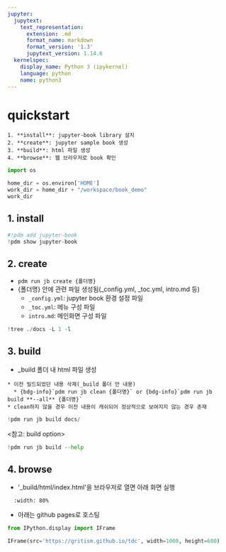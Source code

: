 ```yaml
---
jupyter:
  jupytext:
    text_representation:
      extension: .md
      format_name: markdown
      format_version: '1.3'
      jupytext_version: 1.14.6
  kernelspec:
    display_name: Python 3 (ipykernel)
    language: python
    name: python3
---
```


# quickstart

```{note}
1. **install**: jupyter-book library 설치
2. **create**: jupyter sample book 생성
3. **build**: html 파일 생성
4. **browse**: 웹 브라우저로 book 확인
```


```python
import os

home_dir = os.environ['HOME']
work_dir = home_dir + "/workspace/book_demo"
work_dir
```

## 1. install

```python tags=["hide-output"]
#!pdm add jupyter-book
!pdm show jupyter-book
```

## 2. create


* `pdm run jb create {폴더명}`
* {폴더명} 안에 관련 파일 생성됨(_config.yml, _toc.yml, intro.md 등)
  * `_config.yml`: jupyter book 환경 설정 파일
  * `_toc.yml`: 메뉴 구성 파일
  * `intro.md`: 메인화면 구성 파일

```python
!tree ./docs -L 1 -l 
```

## 3. build


* _build 폴더 내 html 파일 생성
```{tip}
* 이전 빌드되었던 내용 삭제(_build 폴더 안 내용)
  * {bdg-info}`pdm run jb clean {폴더명}` or {bdg-info}`pdm run jb build **--all** {폴더명}`
* clean하지 않을 경우 이전 내용이 캐쉬되어 정상적으로 보여지지 않는 경우 존재
```

```python tags=["output_scroll"]
!pdm run jb build docs/
```

<참고: build option>

```python
!pdm run jb build --help
```

## 4. browse


- '_build/html/index.html'을 브라우저로 열면 아래 화면 실행
```{figure} ./img/jb_02.png
  :width: 80%
```
- 아래는 github pages로 호스팅

```python
from IPython.display import IFrame
```

```python
IFrame(src='https://gritism.github.io/tdc', width=1000, height=600)
```

```python

```
